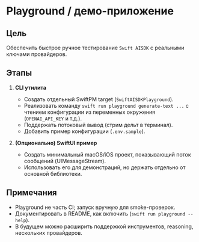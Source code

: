 # Playground / демо-приложение

## Цель
Обеспечить быстрое ручное тестирование `Swift AISDK` с реальными ключами провайдеров.

## Этапы
1. **CLI утилита**
   - Создать отдельный SwiftPM target (`SwiftAISDKPlayground`).
   - Реализовать команду `swift run playground generate-text ...` с чтением конфигурации из переменных окружения (`OPENAI_API_KEY` и т.д.).
   - Поддержать потоковый вывод (стрим дельт в терминал).
   - Добавить пример конфигурации (`.env.sample`).

2. **(Опционально) SwiftUI пример**
   - Создать минимальный macOS/iOS проект, показывающий поток сообщений (UIMessageStream).
   - Использовать его для демонстраций, но держать отдельно от основной библиотеки.

## Примечания
- Playground не часть CI; запуск вручную для smoke-проверок.
- Документировать в README, как включить (`swift run playground --help`).
- В будущем можно расширить поддержкой инструментов, reasoning, нескольких провайдеров.
